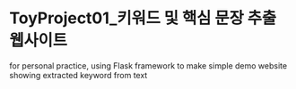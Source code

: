 # ToyProject01_키워드 및 핵심 문장 추출 웹사이트
for personal practice,
using Flask framework to make simple demo website showing extracted keyword from text
